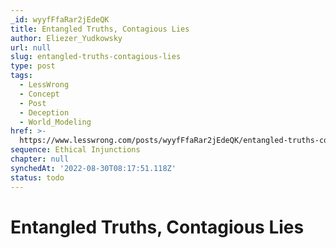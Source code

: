 ```yaml
---
_id: wyyfFfaRar2jEdeQK
title: Entangled Truths, Contagious Lies
author: Eliezer_Yudkowsky
url: null
slug: entangled-truths-contagious-lies
type: post
tags:
  - LessWrong
  - Concept
  - Post
  - Deception
  - World_Modeling
href: >-
  https://www.lesswrong.com/posts/wyyfFfaRar2jEdeQK/entangled-truths-contagious-lies
sequence: Ethical Injunctions
chapter: null
synchedAt: '2022-08-30T08:17:51.118Z'
status: todo
---
```


# Entangled Truths, Contagious Lies
